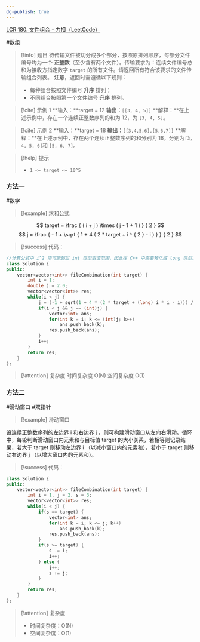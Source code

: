 ```yaml
---
dg-publish: true
---
```

[LCR 180. 文件组合 - 力扣（LeetCode）](https://leetcode.cn/problems/he-wei-sde-lian-xu-zheng-shu-xu-lie-lcof/description/)

#数组
> [!info] 题目
> 待传输文件被切分成多个部分，按照原排列顺序，每部分文件编号均为一个 **正整数**（至少含有两个文件）。传输要求为：连续文件编号总和为接收方指定数字 `target` 的所有文件。请返回所有符合该要求的文件传输组合列表。
> **注意**，返回时需遵循以下规则：
> - 每种组合按照文件编号 **升序** 排列；
> - 不同组合按照第一个文件编号 **升序** 排列。

> [!cite] 示例 1
> **输入：**target = 12
**输出：**`[[3, 4, 5]]`
**解释：**在上述示例中，存在一个连续正整数序列的和为 12，为 `[3, 4, 5]`。

> [!cite] 示例 2
> **输入：**target = 18
**输出：**`[[3,4,5,6],[5,6,7]]`
**解释：**在上述示例中，存在两个连续正整数序列的和分别为 18，分别为` [3, 4, 5, 6] `和 `[5, 6, 7]`。

> [!help] 提示
> - `1 <= target <= 10^5`
### 方法一
#数学 
> [!example] 求和公式

$$
target = \frac { ( i + j ) \times ( j - 1 + 1 ) } { 2 }
$$
$$
j = \frac { - 1 + \sqrt { 1 + 4 ( 2 * target + i ^ { 2 } - i ) } } { 2 }
$$
> [!success] 代码：
```cpp
//计算公式中 i^2 项可能超过 int 类型取值范围，因此在 C++ 中需要转化成 long 类型。
class Solution {
public:
    vector<vector<int>> fileCombination(int target) {
        int i = 1;
        double j = 2.0;
        vector<vector<int>> res;
        while(i < j) {
            j = (-1 + sqrt(1 + 4 * (2 * target + (long) i * i - i))) / 2;
            if(i < j && j == (int)j) {
                vector<int> ans;
                for(int k = i; k <= (int)j; k++)
                    ans.push_back(k);
                res.push_back(ans);
            }
            i++;
        }
        return res;
    }
};
```
> [!attention] 复杂度
> 时间复杂度 O(N) 
空间复杂度 O(1) 

### 方法二
#滑动窗口 #双指针 
> [!example] 滑动窗口

设连续正整数序列的左边界 i 和右边界 j ，则可构建滑动窗口从左向右滑动。循环中，每轮判断滑动窗口内元素和与目标值 target 的大小关系，若相等则记录结果，若大于 target 则移动左边界 i （以减小窗口内的元素和），若小于 target 则移动右边界 j （以增大窗口内的元素和）。
> [!success] 代码：
```cpp
class Solution {
public:
    vector<vector<int>> fileCombination(int target) {
        int i = 1, j = 2, s = 3;
        vector<vector<int>> res;
        while(i < j) {
            if(s == target) {
                vector<int> ans;
                for(int k = i; k <= j; k++)
                    ans.push_back(k);
                res.push_back(ans);
            }
            if(s >= target) {
                s -= i;
                i++;
            } else {
                j++;
                s += j;
            }
        }
        return res;
    }
};
```
> [!attention] 复杂度
> - 时间复杂度：O(N)
> - 空间复杂度：O(1)



